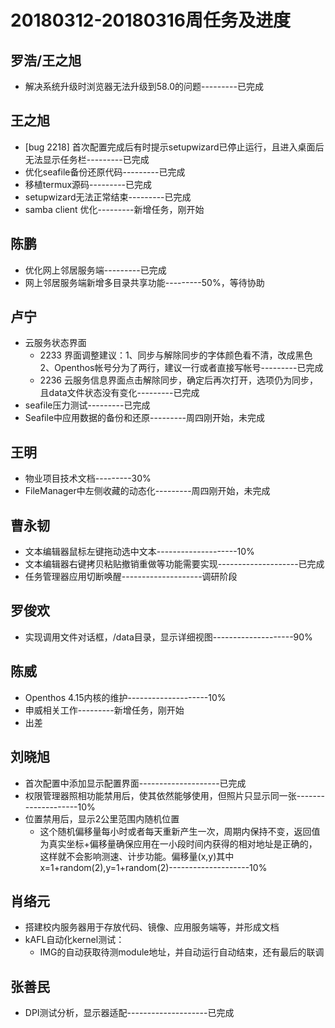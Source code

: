 # 20180312-20180316周任务及进度

## 罗浩/王之旭
- 解决系统升级时浏览器无法升级到58.0的问题---------已完成

## 王之旭
- [bug 2218] 首次配置完成后有时提示setupwizard已停止运行，且进入桌面后无法显示任务栏---------已完成
- 优化seafile备份还原代码---------已完成
- 移植termux源码---------已完成
- setupwizard无法正常结束---------已完成
- samba client 优化---------新增任务，刚开始

## 陈鹏
- 优化网上邻居服务端---------已完成
- 网上邻居服务端新增多目录共享功能---------50%，等待协助

## 卢宁
- 云服务状态界面
   - 2233 界面调整建议：1、同步与解除同步的字体颜色看不清，改成黑色 2、Openthos帐号分为了两行，建议一行或者直接写帐号---------已完成
   - 2236 云服务信息界面点击解除同步，确定后再次打开，选项仍为同步，且data文件状态没有变化---------已完成
- seafile压力测试---------已完成
- Seafile中应用数据的备份和还原---------周四刚开始，未完成

## 王明
- 物业项目技术文档---------30%
- FileManager中左侧收藏的动态化---------周四刚开始，未完成

## 曹永韧
- 文本编辑器鼠标左键拖动选中文本--------------------10%
- 文本编辑器右键拷贝粘贴撤销重做等功能需要实现--------------------已完成
- 任务管理器应用切断唤醒--------------------调研阶段

## 罗俊欢
- 实现调用文件对话框，/data目录，显示详细视图--------------------90%

## 陈威
- Openthos 4.15内核的维护--------------------10%
- 申威相关工作---------新增任务，刚开始
- 出差

## 刘晓旭
- 首次配置中添加显示配置界面--------------------已完成
- 权限管理器照相功能禁用后，使其依然能够使用，但照片只显示同一张--------------------10%
- 位置禁用后，显示2公里范围内随机位置
   - 这个随机偏移量每小时或者每天重新产生一次，周期内保持不变，返回值为真实坐标+偏移量确保应用在一小段时间内获得的相对地址是正确的，这样就不会影响测速、计步功能。偏移量(x,y)其中 x=1+random(2),y=1+random(2)--------------------10%

## 肖络元
- 搭建校内服务器用于存放代码、镜像、应用服务端等，并形成文档
- kAFL自动化kernel测试：
   - IMG的自动获取待测module地址，并自动运行自动结束，还有最后的联调

## 张善民
- DPI测试分析，显示器适配--------------------已完成

